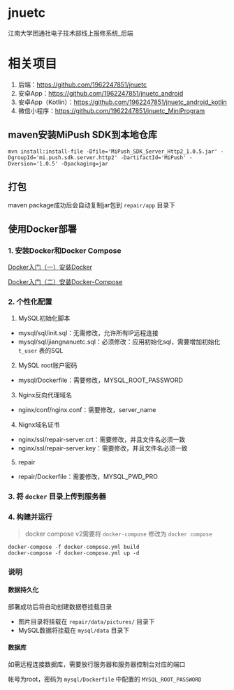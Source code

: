 # jnuetc
江南大学团通社电子技术部线上报修系统_后端

# 相关项目
1. 后端：https://github.com/1962247851/jnuetc
2. 安卓App：https://github.com/1962247851/jnuetc_android
3. 安卓App（Kotlin）：https://github.com/1962247851/jnuetc_android_kotlin
4. 微信小程序：https://github.com/1962247851/jnuetc_MiniProgram

## maven安装MiPush SDK到本地仓库
```
mvn install:install-file -Dfile='MiPush_SDK_Server_Http2_1.0.5.jar' -DgroupId='mi.push.sdk.server.http2' -DartifactId='MiPush' -Dversion='1.0.5' -Dpackaging=jar
```
## 打包
maven package成功后会自动复制jar包到 `repair/app` 目录下

## 使用Docker部署
### 1. 安装Docker和Docker Compose
[Docker入门（一）安装Docker](https://ordinaryroad.top/article/52.html)

[Docker入门（二）安装Docker-Compose](https://ordinaryroad.top/article/53.html)

### 2. 个性化配置
1. MySQL初始化脚本
  - mysql/sql/init.sql：无需修改，允许所有IP远程连接
  - mysql/sql/jiangnanuetc.sql：必须修改：应用初始化sql，需要增加初始化 `t_user` 表的SQL

2. MySQL root账户密码
  - mysql/Dockerfile：需要修改，MYSQL_ROOT_PASSWORD 

3. Nginx反向代理域名
  - nginx/conf/nginx.conf：需要修改，server_name 

4. Nignx域名证书
  - nginx/ssl/repair-server.crt：需要修改，并且文件名必须一致
  - nginx/ssl/repair-server.key：需要修改，并且文件名必须一致 

5. repair
  - repair/Dockerfile：需要修改，MYSQL_PWD_PRO

### 3. 将 `docker` 目录上传到服务器
### 4. 构建并运行

> docker compose v2需要将 `docker-compose` 修改为 `docker compose`

```shell
docker-compose -f docker-compose.yml build
docker-compose -f docker-compose.yml up -d
```

### 说明
#### 数据持久化
部署成功后将自动创建数据卷挂载目录
- 图片目录将挂载在 `repair/data/pictures/` 目录下
- MySQL数据将挂载在 `mysql/data` 目录下

#### 数据库
如需远程连接数据库，需要放行服务器和服务器控制台对应的端口

帐号为root，密码为 `mysql/Dockerfile` 中配置的 `MYSQL_ROOT_PASSWORD`